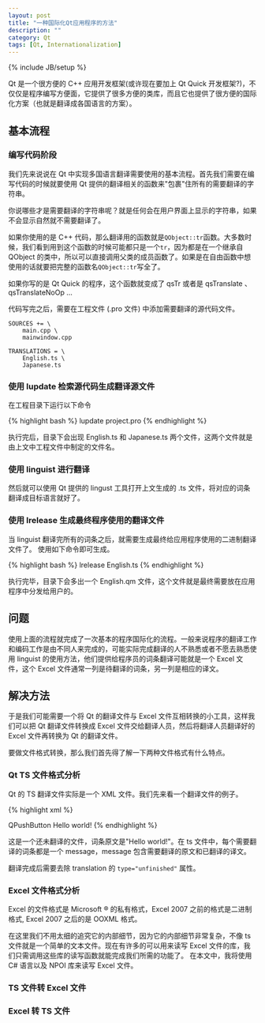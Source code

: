 ```yaml
---
layout: post
title: "一种国际化Qt应用程序的方法"
description: ""
category: Qt
tags: [Qt, Internationalization]
---
```


{% include JB/setup %}

Qt 是一个很方便的 C++ 应用开发框架(或许现在要加上 Qt Quick 开发框架?)，不仅仅是程序编写方便面，它提供了很多方便的类库，而且它也提供了很方便的国际化方案（也就是翻译成各国语言的方案）。

## 基本流程

### 编写代码阶段

我们先来说说在 Qt 中实现多国语言翻译需要使用的基本流程。首先我们需要在编写代码的时候就要使用 Qt 提供的翻译相关的函数来"包裹"住所有的需要翻译的字符串。

你说哪些才是需要翻译的字符串呢？就是任何会在用户界面上显示的字符串，如果不会显示自然就不需要翻译了。

如果你使用的是 C++ 代码，那么翻译用的函数就是`QObject::tr`函数。大多数时候，我们看到用到这个函数的时候可能都只是一个`tr`，因为都是在一个继承自 QObject 的类中，所以可以直接调用父类的成员函数了。如果是在自由函数中想使用的话就要把完整的函数名`QObject::tr`写全了。

如果你写的是 Qt Quick 的程序，这个函数就变成了 qsTr 或者是 qsTranslate 、qsTranslateNoOp ...


代码写完之后，需要在工程文件 (.pro 文件) 中添加需要翻译的源代码文件。

```
SOURCES += \
    main.cpp \
    mainwindow.cpp

TRANSLATIONS = \
    English.ts \
    Japanese.ts
```    

### 使用 lupdate 检索源代码生成翻译源文件

在工程目录下运行以下命令

{% highlight bash %}
lupdate project.pro
{% endhighlight %}

执行完后，目录下会出现 English.ts 和 Japanese.ts 两个文件，这两个文件就是由上文中工程文件中制定的文件名。

### 使用 linguist 进行翻译

然后就可以使用 Qt 提供的 lingust 工具打开上文生成的 .ts 文件，将对应的词条翻译成目标语言就好了。

### 使用 lrelease 生成最终程序使用的翻译文件

当 linguist 翻译完所有的词条之后，就需要生成最终给应用程序使用的二进制翻译文件了。
使用如下命令即可生成。

{% highlight bash %}
lrelease English.ts
{% endhighlight %}

执行完毕，目录下会多出一个 English.qm 文件，这个文件就是最终需要放在应用程序中分发给用户的。


## 问题

使用上面的流程就完成了一次基本的程序国际化的流程。一般来说程序的翻译工作和编码工作是由不同人来完成的，可能实际完成翻译的人不熟悉或者不愿去熟悉使用 linguist 的使用方法，他们提供给程序员的词条翻译可能就是一个 Excel 文件，这个 Excel 文件通常一列是待翻译的词条，另一列是相应的译文。

## 解决方法

于是我们可能需要一个将 Qt 的翻译文件与 Excel 文件互相转换的小工具，这样我们可以把 Qt 翻译文件转换成 Excel 文件交给翻译人员，然后将翻译人员翻译好的 Excel 文件再转换为 Qt 的翻译文件。

要做文件格式转换，那么我们首先得了解一下两种文件格式有什么特点。

### Qt TS 文件格式分析

Qt 的 TS 翻译文件实际是一个 XML 文件。我们先来看一个翻译文件的例子。

{% highlight xml %}
<!DOCTYPE TS>
<TS>
    <context>
        <name>QPushButton</name>
        <message>
            <source>Hello world!</source>
            <translation type="unfinished"></translation>
        </message>
    </context>
</TS>
{% endhighlight %}

这是一个还未翻译的文件，词条原文是"Hello world!"。在 ts 文件中，每个需要翻译的词条都是一个 message，message 包含需要翻译的原文和已翻译的译文。

翻译完成后需要去除 translation 的 `type="unfinished"` 属性。

### Excel 文件格式分析

Excel 的文件格式是 Microsoft &reg; 的私有格式，Excel 2007 之前的格式是二进制格式, Excel 2007 之后的是 OOXML 格式。

在这里我们不用太细的追究它的内部细节，因为它的内部细节非常复杂，不像 ts 文件就是一个简单的文本文件。现在有许多的可以用来读写 Excel 文件的库，我们只需调用这些库的读写函数就能完成我们所需的功能了。
在本文中，我将使用 C# 语言以及 NPOI 库来读写 Excel 文件。


### TS 文件转 Excel 文件


### Excel 转 TS 文件
